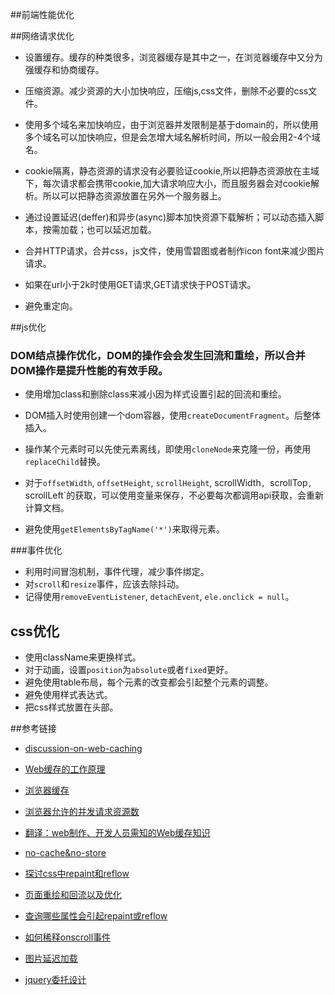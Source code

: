 ##前端性能优化

##网络请求优化

* 设置缓存。缓存的种类很多，浏览器缓存是其中之一，在浏览器缓存中又分为强缓存和协商缓存。

* 压缩资源。减少资源的大小加快响应，压缩js,css文件，删除不必要的css文件。

* 使用多个域名来加快响应，由于浏览器并发限制是基于domain的，所以使用多个域名可以加快响应，但是会怎增大域名解析时间，所以一般会用2-4个域名。

* cookie隔离，静态资源的请求没有必要验证cookie,所以把静态资源放在主域下，每次请求都会携带cookie,加大请求响应大小，而且服务器会对cookie解析。所以可以把静态资源放置在另外一个服务器上。

* 通过设置延迟(deffer)和异步(async)脚本加快资源下载解析；可以动态插入脚本，按需加载；也可以延迟加载。

* 合并HTTP请求，合并css，js文件，使用雪碧图或者制作icon font来减少图片请求。

* 如果在url小于2k时使用GET请求,GET请求快于POST请求。

* 避免重定向。


##js优化

### DOM结点操作优化，DOM的操作会会发生回流和重绘，所以合并DOM操作是提升性能的有效手段。

*  使用增加class和删除class来减小因为样式设置引起的回流和重绘。

*  DOM插入时使用创建一个dom容器，使用`createDocumentFragment`。后整体插入。

*  操作某个元素时可以先使元素离线，即使用`cloneNode`来克隆一份，再使用`replaceChild`替换。

* 对于`offsetWidth`, `offsetHeight`, `scrollHeight`, scrollWidth`, `scrollTop`, `scrollLeft`的获取，可以使用变量来保存，不必要每次都调用api获取，会重新计算文档。

* 避免使用`getElementsByTagName('*')`来取得元素。

###事件优化

* 利用时间冒泡机制，事件代理，减少事件绑定。
* 对`scroll`和`resize`事件，应该去除抖动。
* 记得使用`removeEventListener`, `detachEvent`, `ele.onclick = null`。

## css优化

* 使用className来更换样式。
* 对于动画，设置`position`为`absolute`或者`fixed`更好。
* 避免使用table布局，每个元素的改变都会引起整个元素的调整。
* 避免使用样式表达式。
* 把css样式放置在头部。


##参考链接

* [discussion-on-web-caching](http://www.alloyteam.com/2016/03/discussion-on-web-caching/)

* [Web缓存的工作原理](http://www.alloyteam.com/2012/03/web-cache-2-browser-cache/#prettyPhoto)

* [浏览器缓存](http://www.cnblogs.com/lyzg/p/5125934.html)

* [浏览器允许的并发请求资源数](https://www.zhihu.com/question/20474326)

* [翻译：web制作、开发人员需知的Web缓存知识](http://www.zhangxinxu.com/wordpress/2013/05/caching-tutorial-for-web-authors-and-webmasters/)

* [no-cache&no-store](http://stackoverflow.com/questions/866822/why-both-no-cache-and-no-store-should-be-used-in-http-response)

* [探讨css中repaint和reflow](http://www.cnblogs.com/shenqi0920/p/3545820.html)

* [页面重绘和回流以及优化](http://blogread.cn/it/article/6900?f=sa)

* [查询哪些属性会引起repaint或reflow](https://csstriggers.com/)

* [如何稀释onscroll事件](http://segmentfault.com/q/1010000000707337)

* [图片延迟加载](http://www.cnblogs.com/tugenhua0707/p/3515292.html)

* [jquery委托设计](http://www.cnblogs.com/aaronjs/p/3447483.html)